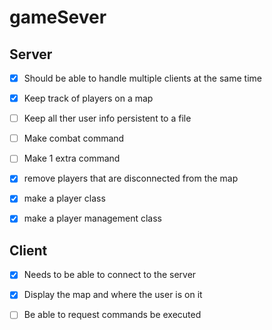 # gameSever

## Server
- [x] Should be able to handle multiple clients at the same time

- [x] Keep track of players on a map<br>
- [ ] Keep all ther user info persistent to a file<br>
- [ ] Make combat command<br>
- [ ] Make 1 extra command

- [x] remove players that are disconnected from the map
- [x] make a player class
- [x] make a player management class

## Client
- [x] Needs to be able to connect to the server

- [x] Display the map and where the user is on it<br>
- [ ] Be able to request commands be executed